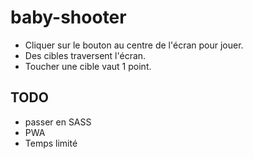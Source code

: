 # baby-shooter

- Cliquer sur le bouton au centre de l'écran pour jouer.
- Des cibles traversent l'écran.
- Toucher une cible vaut 1 point.

## TODO

- passer en SASS
- PWA
- Temps limité


